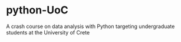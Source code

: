 # python-UoC
A crash course on data analysis with Python targeting undergraduate students at the University of Crete
